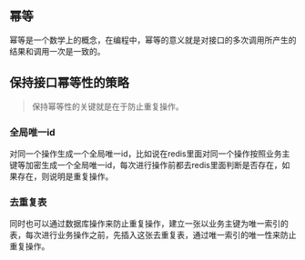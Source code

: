 ## 幂等
幂等是一个数学上的概念，在编程中，幂等的意义就是对接口的多次调用所产生的结果和调用一次是一致的。

## 保持接口幂等性的策略
> 保持幂等性的关键就是在于防止重复操作。
### 全局唯一id
对同一个操作生成一个全局唯一id，比如说在redis里面对同一个操作按照业务主键等加密生成一个全局唯一id，每次进行操作前都去redis里面判断是否存在，如果存在，则说明是重复操作。

### 去重复表
同时也可以通过数据库操作来防止重复操作，建立一张以业务主键为唯一索引的表，每次进行业务操作之前，先插入这张去重复表，通过唯一索引的唯一性来防止重复操作。
